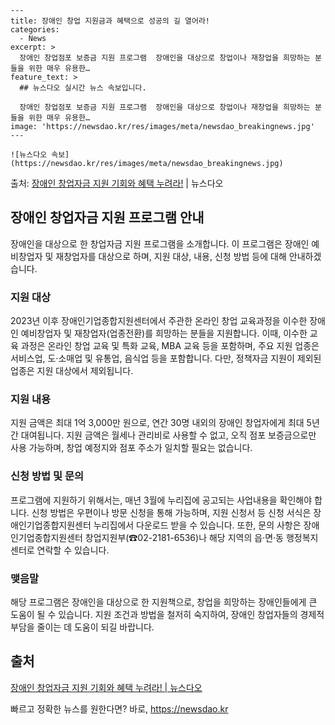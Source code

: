     ---
    title: 장애인 창업 지원금과 혜택으로 성공의 길 열어라!
    categories:
      - News
    excerpt: >
      장애인 창업점포 보증금 지원 프로그램  장애인을 대상으로 창업이나 재창업을 희망하는 분들을 위한 매우 유용한…
    feature_text: >
      ## 뉴스다오 실시간 뉴스 속보입니다.
    
      장애인 창업점포 보증금 지원 프로그램  장애인을 대상으로 창업이나 재창업을 희망하는 분들을 위한 매우 유용한…
    image: 'https://newsdao.kr/res/images/meta/newsdao_breakingnews.jpg'
    ---
    
    ![뉴스다오 속보](https://newsdao.kr/res/images/meta/newsdao_breakingnews.jpg)

<p>출처: <a href="https://newsdao.kr/4623" rel="dofollow">장애인 창업자금 지원 기회와 혜택 누려라!</a> | 뉴스다오</p>

<h2 data-ke-size="size26">장애인 창업자금 지원 프로그램 안내</h2>
<p data-ke-size="size16">장애인을 대상으로 한 창업자금 지원 프로그램을 소개합니다. 이 프로그램은 장애인 예비창업자 및 재창업자를 대상으로 하며, 지원 대상, 내용, 신청 방법 등에 대해 안내하겠습니다.</p>

<h3>지원 대상</h3>
<p data-ke-size="size16">2023년 이후 장애인기업종합지원센터에서 주관한 온라인 창업 교육과정을 이수한 장애인 예비창업자 및 재창업자(업종전환)를 희망하는 분들을 지원합니다. 이때, 이수한 교육 과정은 온라인 창업 교육 및 특화 교육, MBA 교육 등을 포함하며, 주요 지원 업종은 서비스업, 도·소매업 및 유통업, 음식업 등을 포함합니다. 다만, 정책자금 지원이 제외된 업종은 지원 대상에서 제외됩니다.</p>

<h3>지원 내용</h3>
<p data-ke-size="size16">지원 금액은 최대 1억 3,000만 원으로, 연간 30명 내외의 장애인 창업자에게 최대 5년간 대여됩니다. 지원 금액은 월세나 관리비로 사용할 수 없고, 오직 점포 보증금으로만 사용 가능하며, 창업 예정지와 점포 주소가 일치할 필요는 없습니다.</p>

<h3>신청 방법 및 문의</h3>
<p data-ke-size="size16">프로그램에 지원하기 위해서는, 매년 3월에 누리집에 공고되는 사업내용을 확인해야 합니다. 신청 방법은 우편이나 방문 신청을 통해 가능하며, 지원 신청서 등 신청 서식은 장애인기업종합지원센터 누리집에서 다운로드 받을 수 있습니다. 또한, 문의 사항은 장애인기업종합지원센터 창업지원부(☎02-2181-6536)나 해당 지역의 읍·면·동 행정복지센터로 연락할 수 있습니다.</p>

<h3>맺음말</h3>
<p data-ke-size="size16">해당 프로그램은 장애인을 대상으로 한 지원책으로, 창업을 희망하는 장애인들에게 큰 도움이 될 수 있습니다. 지원 조건과 방법을 철저히 숙지하여, 장애인 창업자들의 경제적 부담을 줄이는 데 도움이 되길 바랍니다. </p>
<h2 data-ke-size="size26">출처</h2>
<p data-ke-size="size16"><a href="https://newsdao.kr/4623">장애인 창업자금 지원 기회와 혜택 누려라! | 뉴스다오</a></p> 

빠르고 정확한 뉴스를 원한다면? 바로, <a href="https://newsdao.kr" rel="dofollow">https://newsdao.kr</a>


    
